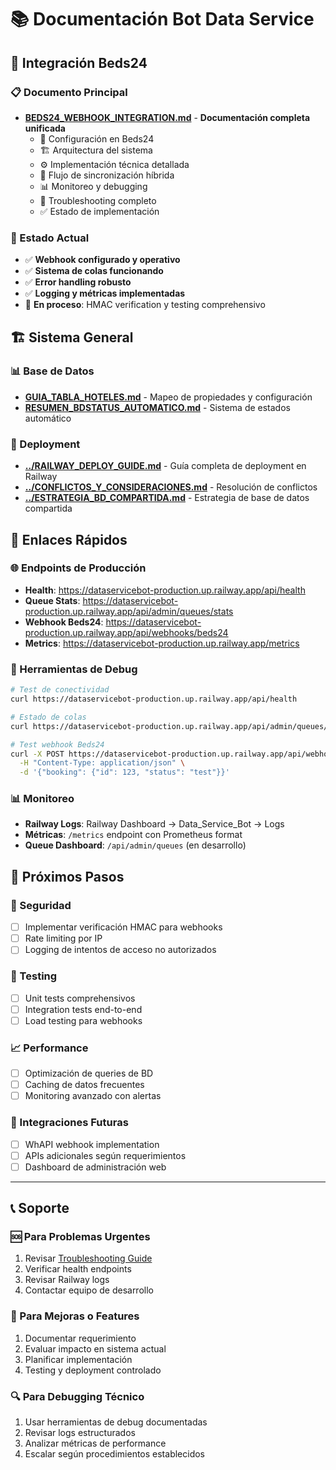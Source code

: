 # 📚 Documentación Bot Data Service

## 🏨 Integración Beds24

### 📋 Documento Principal
- **[BEDS24_WEBHOOK_INTEGRATION.md](BEDS24_WEBHOOK_INTEGRATION.md)** - **Documentación completa unificada**
  - 🔧 Configuración en Beds24
  - 🏗️ Arquitectura del sistema
  - ⚙️ Implementación técnica detallada
  - 🔄 Flujo de sincronización híbrida
  - 📊 Monitoreo y debugging
  - 🚨 Troubleshooting completo
  - ✅ Estado de implementación

### 🎯 Estado Actual
- ✅ **Webhook configurado y operativo**
- ✅ **Sistema de colas funcionando**
- ✅ **Error handling robusto**
- ✅ **Logging y métricas implementadas**
- 🔄 **En proceso**: HMAC verification y testing comprehensivo

## 🏗️ Sistema General

### 📊 Base de Datos
- **[GUIA_TABLA_HOTELES.md](GUIA_TABLA_HOTELES.md)** - Mapeo de propiedades y configuración
- **[RESUMEN_BDSTATUS_AUTOMATICO.md](RESUMEN_BDSTATUS_AUTOMATICO.md)** - Sistema de estados automático

### 🚀 Deployment
- **[../RAILWAY_DEPLOY_GUIDE.md](../RAILWAY_DEPLOY_GUIDE.md)** - Guía completa de deployment en Railway
- **[../CONFLICTOS_Y_CONSIDERACIONES.md](../CONFLICTOS_Y_CONSIDERACIONES.md)** - Resolución de conflictos
- **[../ESTRATEGIA_BD_COMPARTIDA.md](../ESTRATEGIA_BD_COMPARTIDA.md)** - Estrategia de base de datos compartida

## 🔗 Enlaces Rápidos

### 🌐 Endpoints de Producción
- **Health**: https://dataservicebot-production.up.railway.app/api/health
- **Queue Stats**: https://dataservicebot-production.up.railway.app/api/admin/queues/stats
- **Webhook Beds24**: https://dataservicebot-production.up.railway.app/api/webhooks/beds24
- **Metrics**: https://dataservicebot-production.up.railway.app/metrics

### 🔧 Herramientas de Debug
```bash
# Test de conectividad
curl https://dataservicebot-production.up.railway.app/api/health

# Estado de colas
curl https://dataservicebot-production.up.railway.app/api/admin/queues/stats

# Test webhook Beds24
curl -X POST https://dataservicebot-production.up.railway.app/api/webhooks/beds24 \
  -H "Content-Type: application/json" \
  -d '{"booking": {"id": 123, "status": "test"}}'
```

### 📊 Monitoreo
- **Railway Logs**: Railway Dashboard → Data_Service_Bot → Logs
- **Métricas**: `/metrics` endpoint con Prometheus format
- **Queue Dashboard**: `/api/admin/queues` (en desarrollo)

## 🎯 Próximos Pasos

### 🔐 Seguridad
- [ ] Implementar verificación HMAC para webhooks
- [ ] Rate limiting por IP
- [ ] Logging de intentos de acceso no autorizados

### 🧪 Testing
- [ ] Unit tests comprehensivos
- [ ] Integration tests end-to-end
- [ ] Load testing para webhooks

### 📈 Performance
- [ ] Optimización de queries de BD
- [ ] Caching de datos frecuentes
- [ ] Monitoring avanzado con alertas

### 🔄 Integraciones Futuras
- [ ] WhAPI webhook implementation
- [ ] APIs adicionales según requerimientos
- [ ] Dashboard de administración web

---

## 📞 Soporte

### 🆘 Para Problemas Urgentes
1. Revisar [Troubleshooting Guide](BEDS24_WEBHOOK_TROUBLESHOOTING.md)
2. Verificar health endpoints
3. Revisar Railway logs
4. Contactar equipo de desarrollo

### 📝 Para Mejoras o Features
1. Documentar requerimiento
2. Evaluar impacto en sistema actual
3. Planificar implementación
4. Testing y deployment controlado

### 🔍 Para Debugging Técnico
1. Usar herramientas de debug documentadas
2. Revisar logs estructurados
3. Analizar métricas de performance
4. Escalar según procedimientos establecidos